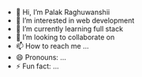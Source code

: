 - 👋 Hi, I’m Palak Raghuwanshii
- 👀 I’m interested in web development
- 🌱 I’m currently learning full stack
- 💞️ I’m looking to collaborate on 
- 📫 How to reach me ...
- 😄 Pronouns: ...
- ⚡ Fun fact: ...

<!---
Palak-raghuwanshii/Palak-raghuwanshii is a ✨ special ✨ repository because its `README.md` (this file) appears on your GitHub profile.
You can click the Preview link to take a look at your changes.
--->
